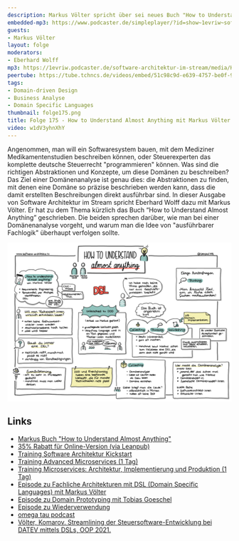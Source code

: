 ```yaml
---
description: Markus Völter spricht über sei neues Buch "How to Understand Almost Anything"
embedded-mp3: https://www.podcaster.de/simpleplayer/?id=show~1evriw~software-architektur-im-stream~pod-6cdd03147687e7899a546676d3&v=1690030560
guests:
- Markus Völter
layout: folge
moderators:
- Eberhard Wolff
mp3: https://1evriw.podcaster.de/software-architektur-im-stream/media/How_to_Understand_Almost_Anything_mit_Markus_Voelter.mp3
peertube: https://tube.tchncs.de/videos/embed/51c98c9d-e639-4757-be0f-91ab62934ab9
tags:
- Domain-driven Design
- Business Analyse
- Domain Specific Languages
thumbnail: folge175.png
title: Folge 175 - How to Understand Almost Anything mit Markus Völter
video: w1dV3yhnXhY
---
```


Angenommen, man will ein Softwaresystem bauen, mit dem Mediziner
Medikamentenstudien beschreiben können, oder Steuerexperten das
komplette deutsche Steuerrecht "programmieren" können. Was sind die
richtigen Abstraktionen und Konzepte, um diese Domänen zu beschreiben?
Das Ziel einer Domänenanalyse ist genau dies: die Abstraktionen zu
finden, mit denen eine Domäne so präzise beschrieben werden kann, dass
die damit erstellten Beschreibungen direkt ausführbar sind. In dieser
Ausgabe von Software Architektur im Stream spricht Eberhard Wolff dazu
mit Markus Völter. Er hat zu dem Thema kürzlich das Buch “How to
Understand Almost Anything” geschrieben. Die beiden sprechen darüber,
wie man bei einer Domänenanalyse vorgeht, und warum man die Idee von
"ausführbarer Fachlogik" überhaupt verfolgen sollte.

![Sketchnotes](/sketchnotes/folge175.jpg)

## Links

* [Markus Buch "How to Understand Almost
  Anything"](http://www.voelter.de/htuaa-book.html)
* [35% Rabatt für Online-Version (via
  Leanpub)](https://leanpub.com/markusvoelter-htuaa/c/archstream) 
* [Training Software Architektur
  Kickstart](https://www.socreatory.com/de/trainings/arch-kickstart)
* [Training Advanced Microservices (1
  Tag)](https://www.socreatory.com/de/trainings/advancedms)
* [Training Microservices: Architektur, Implementierung und Produktion
  (1 Tag)](https://www.socreatory.com/de/trainings/microservices)
* [Episode zu Fachliche Architekturen mit DSL (Domain Specific
  Languages) mit Markus
  Völter](https://software-architektur.tv/2020/10/23/folge022.html)
* [Episode zu Domain Prototyping mit Tobias Goeschel](https://software-architektur.tv/2022/09/16/folge134.html)
* [Episode zu Wiederverwendung](https://software-architektur.tv/2021/10/22/folge85.html)
* [omega tau podcast](https://omegataupodcast.net/)
* [Völter, Komarov. Streamlining der Steuersoftware-Entwicklung bei
  DATEV mittels DSLs, OOP
  2021.](http://voelter.de/data/presentations/oop2021-steuerDSLStreamlining.pdf)
